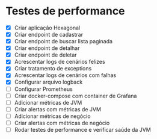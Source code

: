 # Testes de performance

- [x] Criar aplicação Hexagonal
- [x] Criar endpoint de cadastrar
- [x] Criar endpoint de buscar lista paginada
- [x] Criar endpoint de detalhar
- [x] Criar endpoint de deletar
- [x] Acrescentar logs de cenários felizes
- [x] Criar tratamento de exceptions
- [x] Acrescentar logs de cenários com falhas
- [x] Configurar arquivo logback
- [ ] Configurar Prometheus
- [ ] Criar docker-compose com container de Grafana
- [ ] Adicionar métricas de JVM
- [ ] Criar alertas com métricas de JVM
- [ ] Adicionar métricas de negócio
- [ ] Criar alertas com métricas de negócio
- [ ] Rodar testes de performance e verificar saúde da JVM
